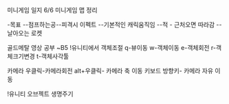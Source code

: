 미니게임 일지
6/6
미니게임 맵 정리

-목표
--점프하는공--피격시 이펙트
--기본적인 캐릭움직임
--적 - 근처오면 따라감
--날아오는 로켓


골드메탈 영상 공부 ~B5
!유니티에서 객체조절
q-뷰이동
w-객체이동
e-객체회전
r-객체크기변경
t-객체사각툴

카메라
우클릭-카메라회전
alt+우클릭- 카메라 축 이동
키보드 방향키- 카메라 자유 이동

!유니티 오브젝트 생명주기
